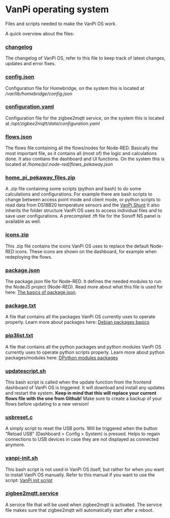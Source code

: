 # VanPi operating system

Files and scripts needed to make the VanPi OS work.

A quick overview about the files:

### [changelog](https://github.com/Pekaway/VAN_PI/blob/main/VanPi-OS/changelog.md)

The changelog of VanPi OS, refer to this file to keep track of latest changes, updates and error fixes.

### [config.json](https://github.com/Pekaway/VAN_PI/blob/main/VanPi-OS/config.json)

Configuration file for Homebridge, on the system this is located at */var/lib/homebridge/config.json*

### [configuration.yaml](https://github.com/Pekaway/VAN_PI/blob/main/VanPi-OS/configuration.yaml)

Configuration file for the zigbee2mqtt service, on the system this is located at */opt/zigbee2mqtt/data/configuration.yaml*

### [flows.json](https://github.com/Pekaway/VAN_PI/blob/main/VanPi-OS/flows.json)

The flows file containing all the flows/nodes for Node-RED. Basically the most important file, as it contains all (most of) the logic and calculations done.
It also contians the dashboard and UI functions. On the system this is located at */home/pi/.node-red/flows_pekaway.json*

### [home_pi_pekaway_files.zip](https://github.com/Pekaway/VAN_PI/blob/main/VanPi-OS/home_pi_pekaway_files.zip)

A .zip file containing some scripts (python and bash) to do some calculations and configurations. For example there are bash scripts to change between access point mode and client mode, or python scripts to read data from DS18B20 temperature sensors and the [VanPi Shunt](https://github.com/Pekaway/VAN_PI/blob/main/Hardware/Shunt/ENG_VanPiShunt_Quickstart_eng.pdf)
It also inherits the folder structure VanPi OS uses to access individual files and to save user configurations.
A precompiled .tft file for the Sonoff NS panel is available as well.

### [icons.zip](https://github.com/Pekaway/VAN_PI/blob/main/VanPi-OS/icons.zip)

This .zip file contains the icons VanPi OS uses to replace the default Node-RED icons. These icons are shown on the dashboard, for example when redeploying the flows.

### [package.json](https://github.com/Pekaway/VAN_PI/blob/main/VanPi-OS/package.json)

The package.json file for Node-RED. It defines the needed modules to run the NodeJS project (Node-RED).
Read more about what this file is used for here: [The basics of package.json](https://nodesource.com/blog/the-basics-of-package-json/#:~:text=The%20package.,modules%2C%20packages%2C%20and%20more).

### [package.txt](https://github.com/Pekaway/VAN_PI/blob/main/VanPi-OS/package.txt)

A file that contains all the packages VanPi OS currently uses to operate properly. Learn more about packages here: [Debian packages basics](https://www.debian.org/doc/manuals/debian-faq/pkg-basics.en.html)

### [pip3list.txt](https://github.com/Pekaway/VAN_PI/blob/main/VanPi-OS/pip3list.txt)

A file that contains all the python packages and python modules VanPi OS currently uses to operate python scripts properly. Learn more about python packages/modules here: [DPython modules packages](https://realpython.com/python-modules-packages/)

### [updatescript.sh](https://github.com/Pekaway/VAN_PI/blob/main/VanPi-OS/updatescript.sh)

This bash script is called when the update function from the frontend dashboard of VanPi OS is triggered. It will download and install any updates and restart the system.
**Keep in mind that this will replace your current flows file with the one from Github!** Make sure to create a backup of your flows before updating to a new version!

### [usbreset.c](https://github.com/Pekaway/VAN_PI/blob/main/VanPi-OS/usbreset.c)

A simply script to reset the USB ports. Will be triggered when the button "Reload USB" (Dashboard > Config > System) is pressed. Helps to regain connections to USB devices in case they are not displayed as connected anymore.

### [vanpi-init.sh](https://github.com/Pekaway/VAN_PI/blob/main/VanPi-OS/vanpi-init.sh)

This bash script is not used in VanPi OS itself, but rather for when you want to install VanPi OS manually.
Refer to this manual if you want to use the script: [VanPi init script](https://github.com/Pekaway/VAN_PI/blob/main/VanPi-OS/vanpi-init-manual.md)

### [zigbee2mqtt.service](https://github.com/Pekaway/VAN_PI/blob/main/VanPi-OS/zigbee2mqtt.service)

A service file that will be used when zigbee2mqtt is activated. The service file makes sure that zigbee2mqtt will automatically start after a reboot.